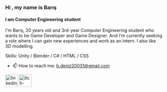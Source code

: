### Hi , my name is Barış
#### I am Computer Engineering student

I'm Barış, 20 years old and 3rd-year Computer Engineering student who wants to be Game Developer and Game Designer.
And I'm currently seeking a role where I can gain new experiences and work as an intern.
I also like 3D modelling.

Skills: Unity / Blender / C# / HTML / CSS

- 📫 How to reach me: b.deniz20031@gmail.com 


[<img src='https://cdn.jsdelivr.net/npm/simple-icons@3.0.1/icons/linkedin.svg' alt='linkedin' height='40'>](https://www.linkedin.com/in/https://www.linkedin.com/in/barış-deniz-özcan//)  [<img src='https://cdn.jsdelivr.net/npm/simple-icons@3.0.1/icons/itch-dot-io.svg' alt='itch-dot-io' height='40'>](https://bartiko1.itch.io)  

